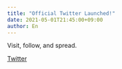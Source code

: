 ```yaml
---
title: "Official Twitter Launched!"
date: 2021-05-01T21:45:00+09:00
author: En
---
```


Visit, follow, and spread.

<i class="fa fa-twitter"></i> [Twitter](https://twitter.com/studio_mizutama)

